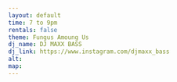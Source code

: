 ```yaml
---
layout: default
time: 7 to 9pm
rentals: false
theme: Fungus Amoung Us
dj_name: DJ MAXX BASS
dj_link: https://www.instagram.com/djmaxx_bass
alt:
map:
---
```

